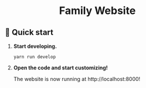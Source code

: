 <h1 align="center">
  Family Website
</h1>

## 🚀 Quick start

1.  **Start developing.**

    ```shell
    yarn run develop
    ```

2.  **Open the code and start customizing!**

    The website is now running at http://localhost:8000!

